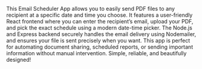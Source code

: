 This Email Scheduler App allows you to easily send PDF files to any recipient at a specific date and time you choose. It features a user-friendly React frontend where you can enter the recipient’s email, upload your PDF, and pick the exact schedule using a modern date-time picker. The Node.js and Express backend securely handles the email delivery using Nodemailer, and ensures your file is sent precisely when you want. This app is perfect for automating document sharing, scheduled reports, or sending important information without manual intervention. Simple, reliable, and beautifully designed!
